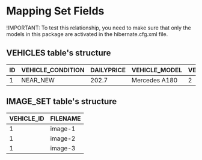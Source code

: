 # Mapping Set Fields

!IMPORTANT: To test this relationship, you need to make sure that only the models
in this package are activated in the hibernate.cfg.xml file.

## VEHICLES table's structure

| ID  | VEHICLE_CONDITION | DAILYPRICE | VEHICLE_MODEL  | VEHICLE_TYPE | MODEL_YEAR |
|-----|-------------------|------------|----------------|--------------|------------|
| 1   | NEAR_NEW          | 202.7      | Mercedes A180  | 2            | 2017       |


## IMAGE_SET table's structure

| VEHICLE_ID   | FILENAME   |
|--------------|------------|
| 1            | image-1    |
| 1            | image-2    |
| 1            | image-3    |

